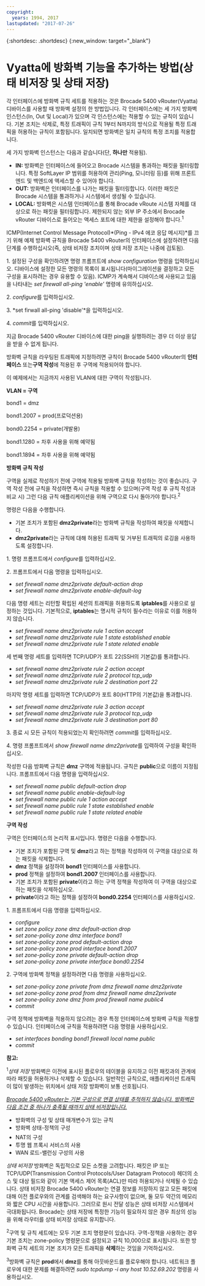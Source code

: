 ```yaml
---
copyright:
  years: 1994, 2017
lastupdated: "2017-07-26"
---
```


{:shortdesc: .shortdesc}
{:new_window: target="_blank"}

# Vyatta에 방화벽 기능을 추가하는 방법(상태 비저장 및 상태 저장)

각 인터페이스에 방화벽 규칙 세트를 적용하는 것은 Brocade 5400 vRouter(Vyatta) 디바이스를 사용할 때 방화벽 설정의 한 방법입니다. 각 인터페이스에는 세 가지 방화벽 인스턴스(In, Out 및 Local)가 있으며 각 인스턴스에는 적용할 수 있는 규칙이 있습니다. 기본 조치는 삭제로, 특정 트래픽이 규칙 1부터 N까지의 방식으로 적용될 특정 트래픽을 허용하는 규칙이 포함됩니다. 일치되면 방화벽은 일치 규칙의 특정 조치를 적용합니다.

세 가지 방화벽 인스턴스는 다음과 같습니다(단, **하나만** 적용됨).

* **IN:** 방화벽은 인터페이스에 들어오고 Brocade 시스템을 통과하는 패킷을 필터링합니다. 특정 SoftLayer IP 범위를 허용하여 관리(Ping, 모니터링 등)를 위해 프론트 엔드 및 백엔드에 액세스할 수 있어야 합니다.
* **OUT:** 방화벽은 인터페이스를 나가는 패킷을 필터링합니다. 이러한 패킷은 Brocade 시스템을 통과하거나 시스템에서 생성될 수 있습니다.
* **LOCAL:** 방화벽은 시스템 인터페이스를 통해 Brocade vRoute 시스템 자체를 대상으로 하는 패킷을 필터링합니다. 제한되지 않는 외부 IP 주소에서 Brocade vRouter 디바이스로 들어오는 액세스 포트에 대한 제한을 설정해야 합니다.<sup>1</sup>

ICMP(Internet Control Message Protocol)*(Ping - IPv4 에코 응답 메시지)*를 끄기 위해 예제 방화벽 규칙을 Brocade 5400 vRouter의 인터페이스에 설정하려면 다음 단계를 수행하십시오(즉, 상태 비저장 조치이며 상태 저장 조치는 나중에 검토됨).

1\. 설정된 구성을 확인하려면 명령 프롬프트에 *show configuration* 명령을 입력하십시오. 디바이스에 설정한 모든 명령의 목록이 표시됩니다(마이그레이션을 결정하고 모든 구성을 표시하려는 경우 유용할 수 있음). ICMP가 계속해서 디바이스에 사용되고 있음을 나타내는 *set firewall all-ping 'enable'* 명령에 유의하십시오.

2\. *configure*를 입력하십시오.

3\. *set firwall all-ping 'disable'*을 입력하십시오.

4\. *commit*를 입력하십시오.

지금 Brocade 5400 vRouter 디바이스에 대한 ping을 실행하려는 경우 더 이상 응답을 받을 수 없게 됩니다.

방화벽 규칙을 라우팅된 트래픽에 지정하려면 규칙이 Brocade 5400 vRouter의 **인터페이스** 또는**구역 작성**에 적용된 후 구역에 적용되어야 합니다.

이 예제에서는 지금까지 사용된 VLAN에 대한 구역이 작성됩니다.

**VLAN = 구역**

bond1 = dmz

bond1.2007 = prod(프로덕션용)

bond0.2254 = private(개발용)

bond1.1280 = 차후 사용을 위해 예약됨

bond1.1894 = 차후 사용을 위해 예약됨

**방화벽 규칙 작성**

구역을 실제로 작성하기 전에 구역에 적용될 방화벽 규칙을 작성하는 것이 좋습니다. 구역 작성 전에 규칙을 작성하면 즉시 규칙을 적용할 수 있으며(구역 작성 후 규칙 작성과 비교 시) 그런 다음 규칙 애플리케이션을 위해 구역으로 다시 돌아가야 합니다.<sup>2</sup>

명령은 다음을 수행합니다.

* 기본 조치가 포함된 **dmz2private**라는 방화벽 규칙을 작성하여 패킷을 삭제합니다.
* **dmz2private**라는 규칙에 대해 허용된 트래픽 및 거부된 트래픽의 로깅을 사용하도록 설정합니다.


1\. 명령 프롬프트에서 *configure*를 입력하십시오.

2\. 프롬프트에서 다음 명령을 입력하십시오.

  * *set firewall name dmz2private default-action drop*
  * *set firewall name dmz2private enable-default-log*

다음 명령 세트는 리턴할 확립된 세션의 트래픽을 허용하도록 **iptables**를 사용으로 설정하는 것입니다. 기본적으로, **iptables**는 명시적 규칙이 필수라는 이유로 이를 허용하지 않습니다.

  * *set firewall name dmz2private rule 1 action accept*
  * *set firewall name dmz2private rule 1 state established enable*
  * *set firewall name dmz2private rule 1 state related enable*

세 번째 명령 세트를 입력하면 TCP/UDP가 포트 22(SSH의 기본값)를 통과합니다.

  * *set firewall name dmz2private rule 2 action accept*
  * *set firewall name dmz2private rule 2 protocol tcp_udp*
  * *set firewall name dmz2private rule 2 destination port 22*

마지막 명령 세트를 입력하면 TCP/UDP가 포트 80(HTTP의 기본값)을 통과합니다.

  * *set firewall name dmz2private rule 3 action accept*
  * *set firewall name dmz2private rule 3 protocol tcp_udp*
  * *set firewall name dmz2private rule 3 destination port 80*

3\. 종료 시 모든 규칙이 적용되었는지 확인하려면 *commit*를 입력하십시오.

4\. 명령 프롬프트에서 *show firewall name dmz2private*를 입력하여 구성을 확인하십시오.

작성한 다음 방화벽 규칙은 **dmz** 구역에 적용됩니다. 규칙은 **public**으로 이름이 지정됩니다. 프롬프트에서 다음 명령을 입력하십시오.

  * *set firewall name public default-action drop*
  * *set firewall name public enable-default-log*
  * *set firewall name public rule 1 action accept*
  * *set firewall name public rule 1 state established enable*
  * *set firewall name public rule 1 state related enable*

**구역 작성**

구역은 인터페이스의 논리적 표시입니다. 명령은 다음을 수행합니다.

* 기본 조치가 포함된 구역 및 **dmz**라고 하는 정책을 작성하여 이 구역을 대상으로 하는 패킷을 삭제합니다.
* **dmz** 정책을 설정하여 **bond1** 인터페이스를 사용합니다.
* **prod** 정책을 설정하여 **bond1.2007** 인터페이스를 사용합니다.
* 기본 조치가 포함된 **private**이라고 하는 구역 정책을 작성하여 이 구역을 대상으로 하는 패킷을 삭제하십시오.
* **private**이라고 하는 정책을 설정하여 **bond0.2254** 인터페이스를 사용하십시오.

1\. 프롬프트에서 다음 명령을 입력하십시오.

* *configure*
* *set zone policy zone dmz default-action drop*
* *set zone-policy zone dmz interface bond1*
* *set zone-policy zone prod default-action drop*
* *set zone-policy zone prod interface bond1.2007*
* *set zone-policy zone private default-action drop*
* *set zone-policy zone private interface bond0.2254*

2\. 구역에 방화벽 정책을 설정하려면 다음 명령을 사용하십시오.

* *set zone-policy zone private from dmz firewall name dmz2private*
* *set zone-policy zone prod from dmz firewall name dmz2private*
* *set zone-policy zone dmz from prod firewall name public4*
* *commit*

구역 정책에 방화벽을 적용하지 않으려는 경우 특정 인터페이스에 방화벽 규칙을 적용할 수 있습니다. 인터페이스에 규칙을 적용하려면 다음 명령을 사용하십시오.

* *set interfaces bonding bond1 firewall local name public*
* *commit*

**참고:**

<sup>1</sup>*상태 저장* 방화벽은 이전에 표시된 플로우의 테이블을 유지하고 이전 패킷과의 관계에 따라 패킷을 허용하거나 삭제할 수 있습니다. 일반적인 규칙으로, 애플리케이션 트래픽이 많이 발생하는 위치에서 상태 저장 방화벽이 보통 선호됩니다. 

<span style="text-decoration: underline">*Brocade 5400 vRouter는 기본 구성으로 연결 상태를 추적하지 않습니다. 방화벽은 다음 조건 중 하나가 충족될 때까지 상태 비저장입니다.*</span>

* 방화벽의 구성 및 상태 매개변수가 있는 규칙
* 방화벽 상태-정책의 구성
* NAT의 구성
* 투명 웹 프록시 서비스의 사용
* WAN 로드-밸런싱 구성의 사용

*상태 비저장* 방화벽은 독립적으로 모든 소켓을 고려합니다. 패킷은 IP 또는 TCP/UDP(Transmission Control Protocols/User Datagram Protocol) 헤더의 소스 및 대상 필드와 같이 기본 액세스 제어 목록(ACL)만 따라 허용되거나 삭제될 수 있습니다. 상태 비저장 Brocade 5400 vRouter는 연결 정보를 저장하지 않고 모든 패킷에 대해 이전 플로우와의 관계를 검색해야 하는 요구사항이 없으며, 둘 모두 약간의 메모리와 짧은 CPU 시간을 사용합니다. 그러므로 원시 전달 성능은 상태 비저장 시스템에서 극대화됩니다. Brocade는 상태 저장에 특정한 기능이 필요하지 않은 경우 최상의 성능을 위해 라우터를 상태 비저장 상태로 유지합니다.

<sup>2</sup>구역 및 규칙 세트에는 모두 기본 조치 명령문이 있습니다. 구역-정책을 사용하는 경우 기본 조치는 zone-policy 명령문으로 설정되고 규칙 10,000으로 표시됩니다. 또한 방화벽 규칙 세트의 기본 조치가 모든 트래픽을 **삭제**하는 것임을 기억하십시오.

<sup>3</sup>방화벽 규칙은 **prod**에서 **dmz**를 통해 아웃바운드를 플로우해야 합니다. 네트워크 플로우에 대한 문제를 해결하려면 *sudo tcpdump -i any host 10.52.69.202* 명령을 사용하십시오.
